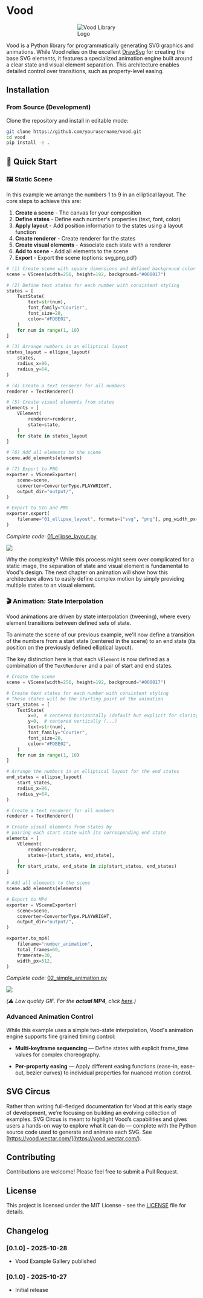 # Vood

<img src="docs/images/logo-128.svg"
     alt="Vood Library Logo"
     style="max-width: 128px; display: block; margin: 10px auto;" />

Vood is a Python library for programmatically generating SVG graphics and animations. While Vood relies on the excellent [DrawSvg](https://github.com/cduck/drawsvg) for creating the base SVG elements, it features a specialized animation engine built around a clear state and visual element separation. This architecture enables detailed control over transitions, such as property-level easing.

## Installation

### From Source (Development)

Clone the repository and install in editable mode:

```bash
git clone https://github.com/yourusername/vood.git
cd vood
pip install -e .
```

## 🚀 Quick Start

### 🖼️ Static Scene

In this example we arrange the numbers 1 to 9 in an elliptical layout. The core steps to achieve this are:

1. **Create a scene** - The canvas for your composition
2. **Define states** - Define each number's properties (text, font, color)
3. **Apply layout** - Add position information to the states using a layout function
4. **Create renderer** - Create renderer for the states
5. **Create visual elements** - Associate each state with a renderer
6. **Add to scene** - Add all elements to the scene
7. **Export** - Export the scene (options: svg,png,pdf)

```python
# (1) Create scene with square dimensions and defined background color
scene = VScene(width=256, height=192, background="#000017")

# (2) Define text states for each number with consistent styling
states = [
    TextState(
        text=str(num),
        font_family="Courier",
        font_size=20,
        color="#FDBE02",
    )
    for num in range(1, 10)
]

# (3) Arrange numbers in an elliptical layout
states_layout = ellipse_layout(
    states,
    radius_x=96,
    radius_y=64,
)

# (4) Create a text renderer for all numbers
renderer = TextRenderer()

# (5) Create visual elements from states
elements = [
    VElement(
        renderer=renderer,
        state=state,
    )
    for state in states_layout
]

# (6) Add all elements to the scene
scene.add_elements(elements)

# (7) Export to PNG 
exporter = VSceneExporter(
    scene=scene,
    converter=ConverterType.PLAYWRIGHT,
    output_dir="output/",
)

# Export to SVG and PNG
exporter.export(
    filename="01_ellipse_layout", formats=["svg", "png"], png_width_px=512
)
```

*Complete code*: [01_ellipse_layout.py](./examples/01_ellipse_layout.py)

![](docs/images/01_ellipse_layout.png)

Why the complexity? While this process might seem over complicated for a static image, the separation of state and visual element is fundamental to Vood's design. The next chapter on animation will show how this architecture allows to easily define complex motion by simply providing multiple states to an visual element.

### 🎬 Animation: State Interpolation

Vood animations are driven by state interpolation (tweening), where every element transitions between defined sets of state.

To animate the scene of our previous example, we'll now define a transition of the numbers from a start state (centered in the scene) to an end state (its position on the previously defined elliptical layout).

The key distinction here is that each `VElement` is now defined as a combination of the `TextRenderer` and a pair of start and end states.

```python
# Create the scene 
scene = VScene(width=256, height=192, background="#000017")

# Create text states for each number with consistent styling
# These states will be the starting point of the animation
start_states = [
    TextState(
        x=0,  # centered horizontally (default but explicit for clarity)
        y=0,  # centered vertically (...)
        text=str(num),
        font_family="Courier",
        font_size=20,
        color="#FDBE02",
    )
    for num in range(1, 10)
]

# Arrange the numbers in an elliptical layout for the end states
end_states = ellipse_layout(
    start_states,
    radius_x=96,
    radius_y=64,
)

# Create a text renderer for all numbers
renderer = TextRenderer()

# Create visual elements from states by
# pairing each start state with its corresponding end state
elements = [
    VElement(
        renderer=renderer,
        states=[start_state, end_state],
    )
    for start_state, end_state in zip(start_states, end_states)
]

# Add all elements to the scene
scene.add_elements(elements)

# Export to MP4 
exporter = VSceneExporter(
    scene=scene,
    converter=ConverterType.PLAYWRIGHT,
    output_dir="output/",
)

exporter.to_mp4(
    filename="number_animation",
    total_frames=60,
    framerate=30,
    width_px=512,
)
```

*Complete code*: [02_simple_animation.py](./examples/02_simple_animation.py)

![](docs/videos/02_simple_animation.gif)

*(⚠️ Low quality GIF. For the **actual MP4**, click [here](docs/videos/02_simple_animation.mp4).)*

### Advanced Animation Control

While this example uses a simple two-state interpolation, Vood's animation engine supports fine grained timing control:

* **Multi-keyframe sequencing** — Define states with explicit frame_time values for complex choreography.

* **Per-property easing** — Apply different easing functions (ease-in, ease-out, bezier curves) to individual properties for nuanced motion control.

## SVG Circus

Rather than writing full-fledged documentation for Vood at this early stage of development, we’re focusing on building an evolving collection of examples. SVG Circus is meant to highlight Vood’s capabilities and gives users a hands-on way to explore what it can do — complete with the Python source code used to generate and animate each SVG.
See [https://vood.wectar.com/](https://vood.wectar.com/).

## Contributing

Contributions are welcome! Please feel free to submit a Pull Request.

## License

This project is licensed under the MIT License - see the [LICENSE](LICENSE) file for details.

## Changelog

### [0.1.0] - 2025-10-28

* Vood Example Gallery published

### [0.1.0] - 2025-10-27

* Initial release

